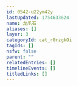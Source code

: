 ```yaml
---
id: 0542-u22ym42y
lastUpdated: 1754633624
name: 龙爪石
aliases: []
layer: 3
categoryId: cat_r0rzgkOi
tagIds: []
nsfw: false
parent: ""
relatedEntries: []
timelineEvents: []
titledLinks: []
---
```


